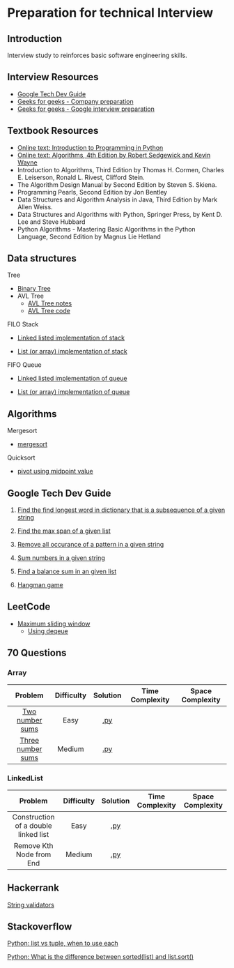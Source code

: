 # Preparation for technical Interview

## Introduction 
Interview study to reinforces basic software engineering skills.

## Interview Resources
- [Google Tech Dev Guide](https://techdevguide.withgoogle.com/)
- [Geeks for geeks - Company preparation](https://www.geeksforgeeks.org/company-preparation/)
- [Geeks for geeks - Google interview preparation](https://www.geeksforgeeks.org/google-interview-preparation/)

## Textbook Resources
- [Online text: Introduction to Programming in Python](https://introcs.cs.princeton.edu/python/home/)
- [Online text: Algorithms, 4th Edition by Robert Sedgewick and Kevin Wayne](https://algs4.cs.princeton.edu/home/)
- Introduction to Algorithms, Third Edition by Thomas H. Cormen, Charles E. Leiserson, Ronald L. Rivest, Clifford Stein.
- The Algorithm Design Manual by Second Edition by Steven S. Skiena.
- Programming Pearls, Second Edition by Jon Bentley
- Data Structures and Algorithm Analysis in Java, Third Edition by Mark Allen Weiss.
- Data Structures and Algorithms with Python, Springer Press, by Kent D. Lee and Steve Hubbard
- Python Algorithms - Mastering Basic Algorithms in the Python Language, Second Edition by Magnus Lie Hetland
## Data structures
Tree
- [Binary Tree](https://github.com/alvinctk/google-tech-dev-guide/tree/master/Data_Structures/binary_tree.py)
- AVL Tree 
    - [AVL Tree notes](https://github.com/alvinctk/google-tech-dev-guide/tree/master/Data_Structures/avl_tree.md)
    - [AVL Tree code](https://github.com/alvinctk/google-tech-dev-guide/tree/master/Data_Structures/avl_tree.py)

FILO Stack
- [Linked listed implementation of stack](https://github.com/alvinctk/google-tech-dev-guide/tree/master/Data_Structures/stack_ll.py)

- [List (or array) implementation of stack](https://github.com/alvinctk/google-tech-dev-guide/tree/master/Data_Structures/stack_array.py)

FIFO Queue
- [Linked listed implementation of queue](https://github.com/alvinctk/google-tech-dev-guide/tree/master/Data_Structures/queue_ll.py)

- [List (or array) implementation of queue](https://github.com/alvinctk/google-tech-dev-guide/tree/master/Data_Structures/queue_array.py)

## Algorithms

Mergesort
- [mergesort](https://github.com/alvinctk/google-tech-dev-guide/tree/master/Sorting/mergesort/mergesort.py)


Quicksort
- [pivot using midpoint value](https://github.com/alvinctk/google-tech-dev-guide/tree/master/Sorting/quicksort/quicksort.py)

## **Google Tech Dev Guide**
1. [Find the find longest word in dictionary that is a subsequence of a given string](https://github.com/alvinctk/google-tech-dev-guide/tree/master/Foundations_of_Programming/1_find_longest_word_in_dictionary_that_is_a_subsequence_of_a_given_string)

2. [Find the max span of a given list](https://github.com/alvinctk/google-tech-dev-guide/tree/master/Foundations_of_Programming/2_max_span/maxSpan.py)

3. [Remove all occurance of a pattern in a given string](https://github.com/alvinctk/google-tech-dev-guide/tree/master/Foundations_of_Programming/3_without_string/withoutString.py)

4. [Sum numbers in a given string](https://github.com/alvinctk/google-tech-dev-guide/tree/master/Foundations_of_Programming/4_sum_numbers/sumNumbers.py)

5. [Find a balance sum in an given list](https://github.com/alvinctk/google-tech-dev-guide/tree/master/Foundations_of_Programming/5_can_balance/canBalance.py)

6. [Hangman game](https://github.com/alvinctk/google-tech-dev-guide/tree/master/Foundations_of_Programming/6_hangman/hangman.py)

## LeetCode
- [Maximum sliding window](https://leetcode.com/problems/sliding-window-maximum/)
    - [Using deqeue](https://github.com/alvinctk/google-tech-dev-guide/blob/master/leetcode/max_sliding_window.py)

## 70 Questions

### Array
| Problem      | Difficulty     | Solution      | Time Complexity | Space Complexity
| :---:        |     :---:      |  :---:        |   :---:         |  :---:
| [Two number sums](./70_question/array/two_number_sum/two_number_sum_problem.md) | Easy |[.py](./70_question/array/two_number_sum/two_number_sum.py) |  | | 
| [Three number sums](./70_question/array/three_number_sum/three_number_sum_problem.md) | Medium| [.py](./70_question/array/three_number_sum/three_number_sum.py) | ||


### LinkedList
| Problem      | Difficulty     | Solution      | Time Complexity | Space Complexity
| :---:        |     :---:      |  :---:        |   :---:         |  :---:
| Construction of a double linked list| Easy |[.py](./70_question/linked_list/double_linked_list.py) |  | | 
| Remove Kth Node from End| Medium| [.py](./70_question/linked_list/delete_k_th_end_elements_from_linked_list.py)| ||


## Hackerrank

[String validators](https://github.com/alvinctk/google-tech-dev-guide/tree/master/hackerrank/string_validators.py)

## Stackoverflow
[Python: list vs tuple, when to use each](https://stackoverflow.com/questions/1708510/python-list-vs-tuple-when-to-use-each)

[Python: What is the difference between sorted(list) and list.sort()](https://stackoverflow.com/questions/22442378/what-is-the-difference-between-sortedlist-vs-list-sort)
